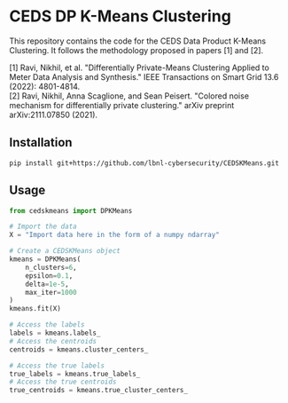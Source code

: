 # CEDS DP K-Means Clustering

This repository contains the code for the CEDS Data Product K-Means Clustering. It follows the methodology proposed in papers [1] and [2].

[1] Ravi, Nikhil, et al. "Differentially Private-Means Clustering Applied to Meter Data Analysis and Synthesis." IEEE Transactions on Smart Grid 13.6 (2022): 4801-4814.  
[2] Ravi, Nikhil, Anna Scaglione, and Sean Peisert. "Colored noise mechanism for differentially private clustering." arXiv preprint arXiv:2111.07850 (2021).

## Installation
```shell
pip install git+https://github.com/lbnl-cybersecurity/CEDSKMeans.git
```

## Usage
```python
from cedskmeans import DPKMeans

# Import the data
X = "Import data here in the form of a numpy ndarray"

# Create a CEDSKMeans object
kmeans = DPKMeans(
    n_clusters=6,
    epsilon=0.1,
    delta=1e-5,
    max_iter=1000
)
kmeans.fit(X)

# Access the labels
labels = kmeans.labels_
# Access the centroids
centroids = kmeans.cluster_centers_

# Access the true labels
true_labels = kmeans.true_labels_
# Access the true centroids
true_centroids = kmeans.true_cluster_centers_
```

